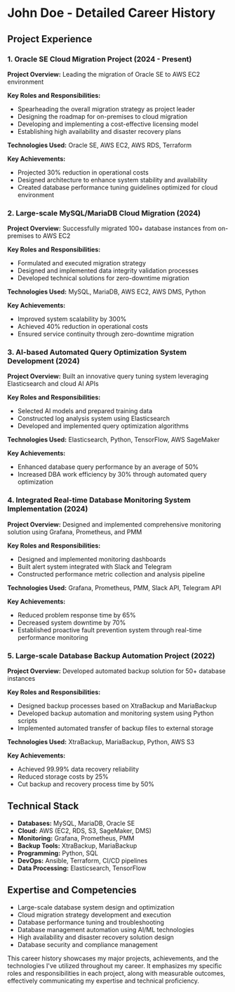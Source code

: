 # John Doe - Detailed Career History

## Project Experience

### 1. Oracle SE Cloud Migration Project (2024 - Present)

**Project Overview:** Leading the migration of Oracle SE to AWS EC2 environment

**Key Roles and Responsibilities:**
- Spearheading the overall migration strategy as project leader
- Designing the roadmap for on-premises to cloud migration
- Developing and implementing a cost-effective licensing model
- Establishing high availability and disaster recovery plans

**Technologies Used:** Oracle SE, AWS EC2, AWS RDS, Terraform

**Key Achievements:**
- Projected 30% reduction in operational costs
- Designed architecture to enhance system stability and availability
- Created database performance tuning guidelines optimized for cloud environment

### 2. Large-scale MySQL/MariaDB Cloud Migration (2024)

**Project Overview:** Successfully migrated 100+ database instances from on-premises to AWS EC2

**Key Roles and Responsibilities:**
- Formulated and executed migration strategy
- Designed and implemented data integrity validation processes
- Developed technical solutions for zero-downtime migration

**Technologies Used:** MySQL, MariaDB, AWS EC2, AWS DMS, Python

**Key Achievements:**
- Improved system scalability by 300%
- Achieved 40% reduction in operational costs
- Ensured service continuity through zero-downtime migration

### 3. AI-based Automated Query Optimization System Development (2024)

**Project Overview:** Built an innovative query tuning system leveraging Elasticsearch and cloud AI APIs

**Key Roles and Responsibilities:**
- Selected AI models and prepared training data
- Constructed log analysis system using Elasticsearch
- Developed and implemented query optimization algorithms

**Technologies Used:** Elasticsearch, Python, TensorFlow, AWS SageMaker

**Key Achievements:**
- Enhanced database query performance by an average of 50%
- Increased DBA work efficiency by 30% through automated query optimization

### 4. Integrated Real-time Database Monitoring System Implementation (2024)

**Project Overview:** Designed and implemented comprehensive monitoring solution using Grafana, Prometheus, and PMM

**Key Roles and Responsibilities:**
- Designed and implemented monitoring dashboards
- Built alert system integrated with Slack and Telegram
- Constructed performance metric collection and analysis pipeline

**Technologies Used:** Grafana, Prometheus, PMM, Slack API, Telegram API

**Key Achievements:**
- Reduced problem response time by 65%
- Decreased system downtime by 70%
- Established proactive fault prevention system through real-time performance monitoring

### 5. Large-scale Database Backup Automation Project (2022)

**Project Overview:** Developed automated backup solution for 50+ database instances

**Key Roles and Responsibilities:**
- Designed backup processes based on XtraBackup and MariaBackup
- Developed backup automation and monitoring system using Python scripts
- Implemented automated transfer of backup files to external storage

**Technologies Used:** XtraBackup, MariaBackup, Python, AWS S3

**Key Achievements:**
- Achieved 99.99% data recovery reliability
- Reduced storage costs by 25%
- Cut backup and recovery process time by 50%

## Technical Stack

- **Databases:** MySQL, MariaDB, Oracle SE
- **Cloud:** AWS (EC2, RDS, S3, SageMaker, DMS)
- **Monitoring:** Grafana, Prometheus, PMM
- **Backup Tools:** XtraBackup, MariaBackup
- **Programming:** Python, SQL
- **DevOps:** Ansible, Terraform, CI/CD pipelines
- **Data Processing:** Elasticsearch, TensorFlow

## Expertise and Competencies

- Large-scale database system design and optimization
- Cloud migration strategy development and execution
- Database performance tuning and troubleshooting
- Database management automation using AI/ML technologies
- High availability and disaster recovery solution design
- Database security and compliance management

This career history showcases my major projects, achievements, and the technologies I've utilized throughout my career. It emphasizes my specific roles and responsibilities in each project, along with measurable outcomes, effectively communicating my expertise and technical proficiency.
